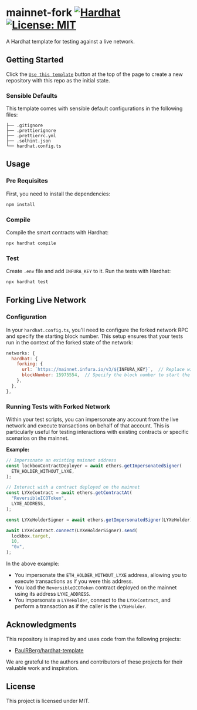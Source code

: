# mainnet-fork [![Hardhat][hardhat-badge]][hardhat] [![License: MIT][license-badge]][license]

[hardhat]: https://hardhat.org/
[hardhat-badge]: https://img.shields.io/badge/Built%20with-Hardhat-FFDB1C.svg
[license]: https://opensource.org/licenses/MIT
[license-badge]: https://img.shields.io/badge/License-MIT-blue.svg

A Hardhat template for testing against a live network.

## Getting Started

Click the [`Use this template`](https://github.com/Patronum-Labs/mainnet-fork/generate) button at the top of the page to
create a new repository with this repo as the initial state.

### Sensible Defaults

This template comes with sensible default configurations in the following files:

```text
├── .gitignore
├── .prettierignore
├── .prettierrc.yml
├── .solhint.json
└── hardhat.config.ts
```

## Usage

### Pre Requisites

First, you need to install the dependencies:

```sh
npm install
```

### Compile

Compile the smart contracts with Hardhat:

```sh
npx hardhat compile
```

### Test

Create `.env` file and add `INFURA_KEY` to it. Run the tests with Hardhat:

```sh
npx hardhat test
```

## Forking Live Network

### Configuration

In your `hardhat.config.ts`, you'll need to configure the forked network RPC and specify the starting block number. This setup ensures that your tests run in the context of the forked state of the network:

```js
networks: {
  hardhat: {
    forking: {
      url: `https://mainnet.infura.io/v3/${INFURA_KEY}`,  // Replace with your Infura Project ID
      blockNumber: 15975554,  // Specify the block number to start the fork from
    },
  },
},
```

### Running Tests with Forked Network

Within your test scripts, you can impersonate any account from the live network and execute transactions on behalf of that account. This is particularly useful for testing interactions with existing contracts or specific scenarios on the mainnet.

**Example:**

```js
// Impersonate an existing mainnet address
const lockboxContractDeployer = await ethers.getImpersonatedSigner(
  ETH_HOLDER_WITHOUT_LYXE,
);

// Interact with a contract deployed on the mainnet
const LYXeContract = await ethers.getContractAt(
  "ReversibleICOToken", 
  LYXE_ADDRESS,
);

const LYXeHolderSigner = await ethers.getImpersonatedSigner(LYXeHolder);

await LYXeContract.connect(LYXeHolderSigner).send(
  lockbox.target,
  10,
  "0x",
);
```

In the above example:

* You impersonate the `ETH_HOLDER_WITHOUT_LYXE` address, allowing you to execute transactions as if you were this address.
* You load the `ReversibleICOToken` contract deployed on the mainnet using its address `LYXE_ADDRESS`.
* You impersonate a `LYXeHolder`, connect to the `LYXeContract`, and perform a transaction as if the caller is the `LYXeHolder`.


## Acknowledgments

This repository is inspired by and uses code from the following projects:

- [PaulRBerg/hardhat-template](https://github.com/PaulRBerg/hardhat-template/)

We are grateful to the authors and contributors of these projects for their valuable work and inspiration.

## License

This project is licensed under MIT.
